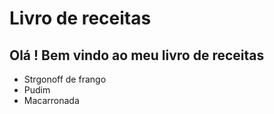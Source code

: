 # Livro de receitas

## Olá ! Bem vindo ao meu livro de receitas
 - Strgonoff de frango
 - Pudim
 - Macarronada